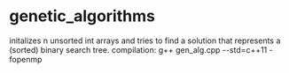 # genetic_algorithms
initalizes n unsorted int arrays and tries to find
a solution that represents a (sorted) binary search tree.
compilation: g++ gen_alg.cpp --std=c++11 -fopenmp

